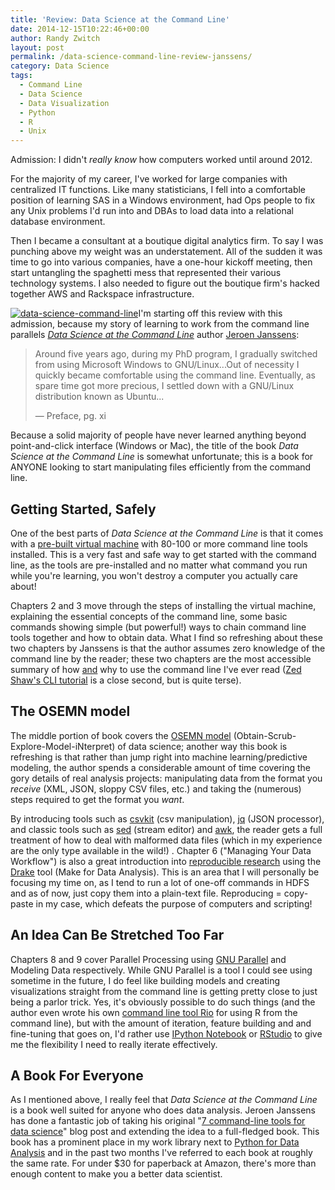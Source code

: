 ```yaml
---
title: 'Review: Data Science at the Command Line'
date: 2014-12-15T10:22:46+00:00
author: Randy Zwitch
layout: post
permalink: /data-science-command-line-review-janssens/
category: Data Science
tags:
  - Command Line
  - Data Science
  - Data Visualization
  - Python
  - R
  - Unix
---
```

Admission: I didn't _really know_ how computers worked until around 2012.

For the majority of my career, I've worked for large companies with centralized IT functions. Like many statisticians, I fell into a comfortable position of learning SAS in a Windows environment, had Ops people to fix any Unix problems I'd run into and DBAs to load data into a relational database environment.

Then I became a consultant at a boutique digital analytics firm. To say I was punching above my weight was an understatement. All of the sudden it was time to go into various companies, have a one-hour kickoff meeting, then start untangling the spaghetti mess that represented their various technology systems. I also needed to figure out the boutique firm's hacked together AWS and Rackspace infrastructure.

[<img class="alignright wp-image-3302 size-full" src="http://i2.wp.com/randyzwitch.com/wp-content/uploads/2014/12/data-science-command-line.png?fit=309%2C403" alt="data-science-command-line" srcset="http://i2.wp.com/randyzwitch.com/wp-content/uploads/2014/12/data-science-command-line.png?w=309 309w, http://i2.wp.com/randyzwitch.com/wp-content/uploads/2014/12/data-science-command-line.png?resize=115%2C150 115w, http://i2.wp.com/randyzwitch.com/wp-content/uploads/2014/12/data-science-command-line.png?resize=230%2C300 230w" sizes="(max-width: 309px) 100vw, 309px" data-recalc-dims="1" />](http://datascienceatthecommandline.com/)I'm starting off this review with this admission, because my story of learning to work from the command line parallels <a title="Data Science at the Command Line" href="http://datascienceatthecommandline.com/" target="_blank"><em>Data Science at the Command Line</em></a> author <a title="Jeroen Janssens Twitter" href="https://twitter.com/jeroenhjanssens" target="_blank">Jeroen Janssens</a>:

> Around five years ago, during my PhD program, I gradually switched from using Microsoft Windows to GNU/Linux...Out of necessity I quickly became comfortable using the command line. Eventually, as spare time got more precious, I settled down with a GNU/Linux distribution known as Ubuntu...
>
> &#8212; Preface, pg. xi

Because a solid majority of people have never learned anything beyond point-and-click interface (Windows or Mac), the title of the book _Data Science at the Command Line_ is somewhat unfortunate; this is a book for ANYONE looking to start manipulating files efficiently from the command line.





## Getting Started, Safely

One of the best parts of _Data Science at the Command Line_ is that it comes with a <a title="Data Science Toolbox" href="http://datasciencetoolbox.org/" target="_blank">pre-built virtual machine</a> with 80-100 or more command line tools installed. This is a very fast and safe way to get started with the command line, as the tools are pre-installed and no matter what command you run while you're learning, you won't destroy a computer you actually care about!

Chapters 2 and 3 move through the steps of installing the virtual machine, explaining the essential concepts of the command line, some basic commands showing simple (but powerful!) ways to chain command line tools together and how to obtain data. What I find so refreshing about these two chapters by Janssens is that the author assumes zero knowledge of the command line by the reader; these two chapters are the most accessible summary of how <span style="text-decoration: underline;">and</span> why to use the command line I've ever read (<a title="Learn the Command Line the Hard Way" href="http://cli.learncodethehardway.org/book/" target="_blank">Zed Shaw's CLI tutorial</a> is a close second, but is quite terse).

## The OSEMN model

The middle portion of book covers the <a title="OSEMN model of data science" href="http://www.dataists.com/2010/09/a-taxonomy-of-data-science/" target="_blank">OSEMN model</a> (Obtain-Scrub-Explore-Model-iNterpret) of data science; another way this book is refreshing is that rather than jump right into machine learning/predictive modeling, the author spends a considerable amount of time covering the gory details of real analysis projects: manipulating data from the format you _receive_ (XML, JSON, sloppy CSV files, etc.) and taking the (numerous) steps required to get the format you _want_.

By introducing tools such as <a title="CSVKit" href="https://csvkit.readthedocs.org/en/0.9.0/" target="_blank">csvkit</a> (csv manipulation), <a title="jq unix" href="http://stedolan.github.io/jq/" target="_blank">jq</a> (JSON processor), and classic tools such as <a title="Sed" href="https://www.gnu.org/software/sed/manual/sed.html" target="_blank">sed</a> (stream editor) and <a title="AWK" href="http://www.gnu.org/software/gawk/manual/gawk.html" target="_blank">awk</a>, the reader gets a full treatment of how to deal with malformed data files (which in my experience are the only type available in the wild!) . Chapter 6 ("Managing Your Data Workflow") is also a great introduction into <a title="Reproducible research definition" href="http://en.wikipedia.org/wiki/Reproducibility#Reproducible_research" target="_blank">reproducible research</a> using the <a title="Drake" href="http://blog.factual.com/introducing-drake-a-kind-of-make-for-data" target="_blank">Drake</a> tool (Make for Data Analysis). This is an area that I will personally be focusing my time on, as I tend to run a lot of one-off commands in HDFS and as of now, just copy them into a plain-text file. Reproducing = copy-paste in my case, which defeats the purpose of computers and scripting!

## An Idea Can Be Stretched Too Far

Chapters 8 and 9 cover Parallel Processing using <a title="GNU Parallel" href="http://www.gnu.org/software/parallel/" target="_blank">GNU Parallel</a> and Modeling Data respectively. While GNU Parallel is a tool I could see using sometime in the future, I do feel like building models and creating visualizations straight from the command line is getting pretty close to just being a parlor trick. Yes, it's obviously possible to do such things (and the author even wrote his own <a title="Rio Command Line R" href="https://github.com/jeroenjanssens/data-science-at-the-command-line/blob/master/tools/Rio" target="_blank">command line tool Rio</a> for using R from the command line), but with the amount of iteration, feature building and and fine-tuning that goes on, I'd rather use <a title="IPython Notebook" href="http://ipython.org/notebook.html" target="_blank">IPython Notebook</a> or <a title="RStudio" href="http://www.rstudio.com/" target="_blank">RStudio</a> to give me the flexibility I need to really iterate effectively.

## A Book For Everyone

As I mentioned above, I really feel that _Data Science at the Command Line_ is a book well suited for anyone who does data analysis. Jeroen Janssens has done a fantastic job of taking his original "<a title="Jeroens Janssens 7 command line tools for data science" href="http://jeroenjanssens.com/2013/09/19/seven-command-line-tools-for-data-science.html" target="_blank">7 command-line tools for data science</a>" blog post and extending the idea to a full-fledged book. This book has a prominent place in my work library next to <a title="Python for Data Analysis" href="http://shop.oreilly.com/product/0636920023784.do" target="_blank">Python for Data Analysis</a> and in the past two months I've referred to each book at roughly the same rate. For under $30 for paperback at Amazon, there's more than enough content to make you a better data scientist.

&nbsp;

